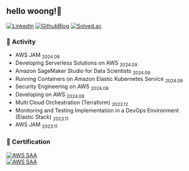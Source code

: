 ## hello woong!👋

[![LinkedIn](https://img.shields.io/badge/-LinkedIn-0077b5?style=round-square&logo=linkedin&logoColor=white&link=https://www.linkedin.com/in/sangwoong-park-4a23422b9)](https://www.linkedin.com/in/sangwoong-park-4a23422b9)
[![GithubBlog](https://img.shields.io/badge/-GithubBlog-6E6E6E?style=round-square&logo=Github&logoColor=white&link=https://xxng1.github.io)](https://xxng1.github.io)
[![Solved.ac](http://mazassumnida.wtf/api/mini/generate_badge?boj=zzmms8)](https://solved.ac/zzmms8)
<!--[![solvedac badge](https://solvedac-readme-badge.vercel.app/api/v1/badge?user=zzmms8&compact=true)](https://solved.ac/zzmms8)-->


### 🚀 Activity
- AWS JAM <sub> 2024.09 </sub>
- Developing Serverless Solutions on AWS <sub> 2024.09 </sub>
- Amazon SageMaker Studio for Data Scientists <sub> 2024.09 </sub>
- Running Containers on Amazon Elastic Kubernetes Service <sub> 2024.09 </sub>
- Security Engineering on AWS <sub> 2024.08 </sub>
- Developing on AWS <sub> 2024.08 </sub>
- Multi Cloud Orchestration (Terraform) <sub> 2023.12 </sub>
- Monitoring and Testing Implementation in a DevOps Environment (Elastic Stack)  <sub> 2023.11 </sub>
- AWS JAM <sub> 2023.11 </sub>

### 🪪 Certification
<div style="display: flex; flex-direction: row;">
    <a href="https://www.credly.com/badges/2747935d-9415-4e07-bb92-e55b318f1822/public_url"><img alt="AWS SAA" src="https://img.shields.io/badge/AWS-Certified Developer-white?logo=amazon web services&logoColor=white"></a>
</div>
<div style="display: flex; flex-direction: row;">
    <a href="https://www.credly.com/badges/f3d037e2-a9f8-4b7a-ad05-bc174144d196/public_url"><img alt="AWS SAA" src="https://img.shields.io/badge/AWS-Certified Solutions Architect-white?logo=amazon web services&logoColor=white"></a>
</div>

